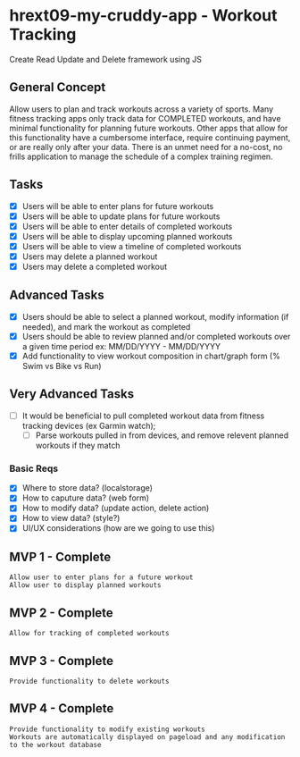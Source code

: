 # hrext09-my-cruddy-app - Workout Tracking
Create Read Update and Delete framework using JS

 ## General Concept

 Allow users to plan and track workouts across a variety of sports. Many fitness tracking apps only track data for COMPLETED workouts, and have minimal functionality for planning future workouts. Other apps that allow for this functionality have a cumbersome interface, require continuing payment, or are really only after your data. There is an unmet need for a no-cost, no frills application to manage the schedule of a complex training regimen.

 ## Tasks
 - [X] Users will be able to enter plans for future workouts
 - [X] Users will be able to update plans for future workouts
 - [X] Users will be able to enter details of completed workouts
 - [X] Users will be able to display upcoming planned workouts
 - [X] Users will be able to view a timeline of completed workouts
 - [X] Users may delete a planned workout
 - [X] Users may delete a completed workout

 ## Advanced Tasks
 - [X] Users should be able to select a planned workout, modify information (if needed), and mark the workout as completed
 - [X] Users should be able to review planned and/or completed workouts over a given time period ex: MM/DD/YYYY - MM/DD/YYYY
 - [X] Add functionality to view workout composition in chart/graph form (% Swim vs Bike vs Run)
 
 ## Very Advanced Tasks
 - [ ] It would be beneficial to pull completed workout data from fitness tracking devices (ex Garmin watch);
 	- [ ] Parse workouts pulled in from devices, and remove relevent planned workouts if they match

 ### Basic Reqs
- [x] Where to store data? (localstorage)
- [x] How to caputure data? (web form)
- [x] How to modify data? (update action, delete action)
- [X] How to view data? (style?)
- [X] UI/UX considerations (how are we going to use this)

 ## MVP 1 - Complete
 	Allow user to enter plans for a future workout
 	Allow user to display planned workouts

 ## MVP 2 - Complete
 	Allow for tracking of completed workouts

 ## MVP 3 - Complete
 	Provide functionality to delete workouts

 ## MVP 4 - Complete
 	Provide functionality to modify existing workouts
 	Workouts are automatically displayed on pageload and any modification to the workout database
